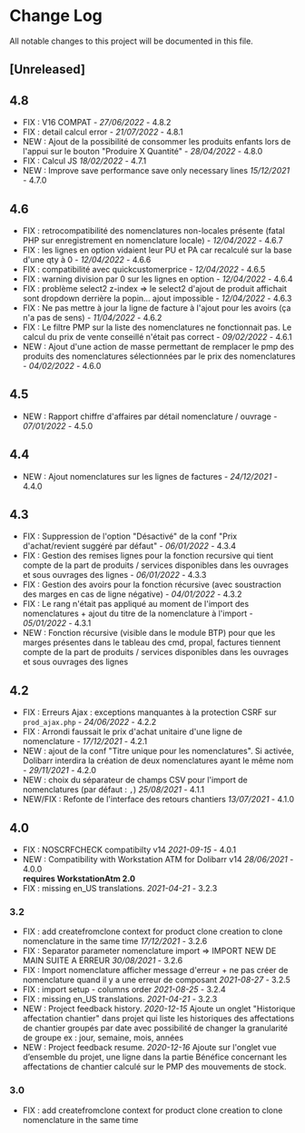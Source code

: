 # Change Log
All notable changes to this project will be documented in this file.

## [Unreleased]



## 4.8

- FIX : V16 COMPAT - *27/06/2022* - 4.8.2
- FIX : detail calcul error - *21/07/2022* - 4.8.1
- NEW : Ajout de la possibilité de consommer les produits enfants lors de l'appui sur le bouton "Produire X Quantité" - *28/04/2022* - 4.8.0
- FIX : Calcul JS *18/02/2022* - 4.7.1
- NEW : Improve save performance save only necessary lines *15/12/2021* - 4.7.0

## 4.6 

- FIX : retrocompatibilité des nomenclatures non-locales présente (fatal PHP sur enregistrement en nomenclature locale)  - *12/04/2022* - 4.6.7
- FIX : les lignes en option vidaient leur PU et PA car recalculé sur la base d'une qty à 0  - *12/04/2022* - 4.6.6
- FIX : compatibilité avec quickcustomerprice  - *12/04/2022* - 4.6.5
- FIX : warning division par 0 sur les lignes en option  - *12/04/2022* - 4.6.4
- FIX : problème select2 z-index => le select2 d'ajout de produit affichait sont dropdown derrière la popin... ajout impossible - *12/04/2022* - 4.6.3
- FIX : Ne pas mettre à jour la ligne de facture à l'ajout pour les avoirs (ça n'a pas de sens) - *11/04/2022* - 4.6.2
- FIX : Le filtre PMP sur la liste des nomenclatures ne fonctionnait pas. Le calcul du prix de vente conseillé n'était pas correct - *09/02/2022* - 4.6.1
- NEW : Ajout d'une action de masse permettant de remplacer le pmp des produits des nomenclatures sélectionnées par le prix des nomenclatures - *04/02/2022* - 4.6.0

## 4.5

- NEW : Rapport chiffre d'affaires par détail nomenclature / ouvrage - *07/01/2022* - 4.5.0

## 4.4

- NEW : Ajout nomenclatures sur les lignes de factures - *24/12/2021* - 4.4.0

## 4.3

- FIX : Suppression de l'option "Désactivé" de la conf "Prix d'achat/revient suggéré par défaut" - *06/01/2022* - 4.3.4
- FIX : Gestion des remises lignes pour la fonction recursive qui tient compte de la part de produits / services disponibles dans les ouvrages et sous ouvrages des lignes - *06/01/2022* - 4.3.3
- FIX : Gestion des avoirs pour la fonction récursive (avec soustraction des marges en cas de ligne négative) - *04/01/2022* - 4.3.2
- FIX : Le rang n'était pas appliqué au moment de l'import des nomenclatures + ajout du titre de la nomenclature à l'import - *05/01/2022* - 4.3.1
- NEW : Fonction récursive (visible dans le module BTP) pour que les marges présentes dans le tableau des cmd, propal, factures
	tiennent compte de la part de produits / services disponibles dans les ouvrages et sous ouvrages des lignes

## 4.2
- FIX : Erreurs Ajax : exceptions manquantes à la protection CSRF sur
        `prod_ajax.php` - *24/06/2022* - 4.2.2
- FIX : Arrondi faussait le prix d'achat unitaire d'une ligne de nomenclature - *17/12/2021* - 4.2.1
- NEW : ajout de la conf "Titre unique pour les nomenclatures". Si activée, Dolibarr interdira
  la création de deux nomenclatures ayant le même nom - *29/11/2021* - 4.2.0
- NEW : choix du séparateur de champs CSV pour l'import de nomenclatures (par
  défaut : `,`) *25/08/2021* - 4.1.1
- NEW/FIX : Refonte de l'interface des retours chantiers *13/07/2021* - 4.1.0

## 4.0

- FIX : NOSCRFCHECK compatibilty v14 *2021-09-15* - 4.0.1
- NEW : Compatibility with Workstation ATM for Dolibarr v14 *28/06/2021* - 4.0.0  
  **requires WorkstationAtm 2.0**
- FIX : missing en_US translations. *2021-04-21* - 3.2.3

### 3.2

- FIX : add createfromclone context for product clone creation to clone nomenclature in the same time *17/12/2021* - 3.2.6
- FIX : Separator parameter nomenclature import => IMPORT NEW DE MAIN SUITE A ERREUR *30/08/2021* - 3.2.6
- FIX : Import nomenclature afficher message d'erreur + ne pas créer de nomenclature quand il y a une erreur de composant *2021-08-27* - 3.2.5
- FIX : import setup - columns order *2021-08-25* - 3.2.4
- FIX : missing en_US translations. *2021-04-21* - 3.2.3
- NEW : Project feedback history. *2020-12-15*
  Ajoute un onglet "Historique affectation chantier" dans projet qui liste les historiques des affectations de chantier groupés par date avec possibilité de changer la granularité de groupe ex : jour, semaine, mois, années
- NEW : Project feedback resume. *2020-12-16*
  Ajoute sur l'onglet vue d’ensemble du projet, une ligne dans la partie Bénéfice concernant les affectations de chantier calculé sur le PMP des mouvements de stock.

### 3.0
- FIX : add createfromclone context for product clone creation to clone nomenclature in the same time


